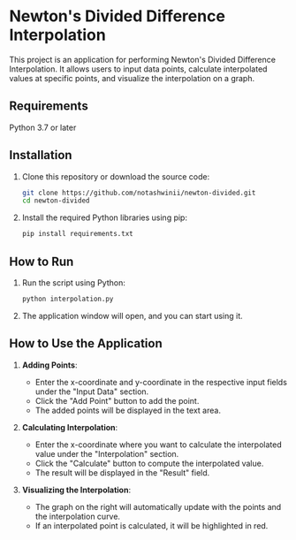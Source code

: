 # Newton's Divided Difference Interpolation

This project is an application for performing Newton's Divided Difference Interpolation. It allows users to input data points, calculate interpolated values at specific points, and visualize the interpolation on a graph. 

## Requirements

Python 3.7 or later


## Installation

1. Clone this repository or download the source code:
   ```bash
   git clone https://github.com/notashwinii/newton-divided.git
   cd newton-divided
   ```

2. Install the required Python libraries using pip:
   ```bash
   pip install requirements.txt
   ```

## How to Run

1. Run the script using Python:
   ```bash
   python interpolation.py
   ```

2. The application window will open, and you can start using it.

## How to Use the Application

1. **Adding Points**:
   - Enter the x-coordinate and y-coordinate in the respective input fields under the "Input Data" section.
   - Click the "Add Point" button to add the point.
   - The added points will be displayed in the text area.

2. **Calculating Interpolation**:
   - Enter the x-coordinate where you want to calculate the interpolated value under the "Interpolation" section.
   - Click the "Calculate" button to compute the interpolated value.
   - The result will be displayed in the "Result" field.

3. **Visualizing the Interpolation**:
   - The graph on the right will automatically update with the points and the interpolation curve.
   - If an interpolated point is calculated, it will be highlighted in red.



